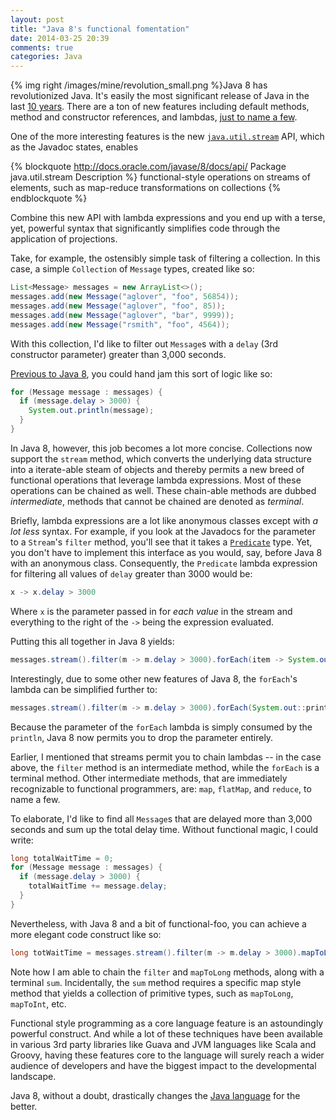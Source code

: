 ```yaml
---
layout: post
title: "Java 8's functional fomentation"
date: 2014-03-25 20:39
comments: true
categories: Java
---
```


{% img right /images/mine/revolution_small.png %}Java 8 has revolutionized Java. It's easily the most significant release of Java in the last [10 years](http://en.wikipedia.org/wiki/Java_version_history#J2SE_5.0_.28September_30.2C_2004.29). There are a ton of new features including default methods, method and constructor references, and lambdas, [just to name a few](http://winterbe.com/posts/2014/03/16/java-8-tutorial/). 

One of the more interesting features is the new [`java.util.stream`](http://docs.oracle.com/javase/8/docs/api/java/util/stream/Stream.html) API, which as the Javadoc states, enables

{% blockquote  http://docs.oracle.com/javase/8/docs/api/ Package java.util.stream Description %}
functional-style operations on streams of elements, such as map-reduce transformations on collections
{% endblockquote %}

Combine this new API with lambda expressions and you end up with a terse, yet, powerful syntax that significantly simplifies code through the application of projections. 

<!-- more --> 

Take, for example, the ostensibly simple task of filtering a collection. In this case, a simple `Collection` of `Message` types, created like so:

``` java Creating a Collection of Messages
List<Message> messages = new ArrayList<>();
messages.add(new Message("aglover", "foo", 56854));
messages.add(new Message("aglover", "foo", 85));
messages.add(new Message("aglover", "bar", 9999));
messages.add(new Message("rsmith", "foo", 4564));
```

With this collection, I'd like to filter out `Message`s with a `delay` (3rd constructor parameter) greater than 3,000 seconds. 

[Previous to Java 8](http://stackoverflow.com/questions/122105/java-what-is-the-best-way-to-filter-a-collection), you could hand jam this sort of logic like so:

``` java Filtering old school style
for (Message message : messages) {
  if (message.delay > 3000) {
    System.out.println(message);
  }
}
```

In Java 8, however, this job becomes a lot more concise. Collections now support the `stream` method, which converts the underlying data structure into a iterate-able steam of objects and thereby permits a new breed of functional operations that leverage lambda expressions. Most of these operations can be chained as well. These chain-able methods are dubbed _intermediate_, methods that cannot be chained are denoted as _terminal_. 

Briefly, lambda expressions are a lot like anonymous classes except with _a lot less_ syntax. For example, if you look at the Javadocs for the parameter to a `Stream`'s `filter` method, you'll see that it takes a [`Predicate`](http://docs.oracle.com/javase/8/docs/api/java/util/function/Predicate.html) type. Yet, you don't have to implement this interface as you would, say, before Java 8 with an anonymous class. Consequently, the `Predicate` lambda expression for filtering all values of `delay` greater than 3000 would be:

``` java Lambda expression
x -> x.delay > 3000
```

Where `x` is the parameter passed in for _each value_ in the stream and everything to the right of the `->` being the expression evaluated. 

Putting this all together in Java 8 yields:

``` java Streaming lambdas!
messages.stream().filter(m -> m.delay > 3000).forEach(item -> System.out.println(item));
```

Interestingly, due to some other new features of Java 8, the `forEach`'s lambda can be simplified further to: 

``` java Streaming lambdas are even shorter!
messages.stream().filter(m -> m.delay > 3000).forEach(System.out::println);
```

Because the parameter of the `forEach` lambda is simply consumed by the `println`, Java 8 now permits you to drop the parameter entirely. 

Earlier, I mentioned that streams permit you to chain lambdas -- in the case above, the `filter` method is an intermediate method, while the `forEach` is a terminal method. Other intermediate methods, that are immediately recognizable to functional programmers, are:  `map`, `flatMap`, and `reduce`, to name a few. 

To elaborate, I'd like to find all `Message`s that are delayed more than 3,000 seconds and sum up the total delay time. Without functional magic, I could write:

``` java Prosaic Java  
long totalWaitTime = 0;
for (Message message : messages) {
  if (message.delay > 3000) {
    totalWaitTime += message.delay;
  }
}
```

Nevertheless, with Java 8 and a bit of functional-foo, you can achieve a more elegant code construct like so: 

``` java Java 8 elegance
long totWaitTime = messages.stream().filter(m -> m.delay > 3000).mapToLong(m -> m.delay).sum();
```

Note how I am able to chain the `filter` and `mapToLong` methods, along with a terminal `sum`. Incidentally, the `sum` method requires a specific map style method that yields a collection of primitive types, such as `mapToLong`, `mapToInt`, etc. 

Functional style programming as a core language feature is an  astoundingly powerful construct. And while a lot of these techniques have been available in various 3rd party libraries like Guava and JVM languages like Scala and Groovy, having these features core to the language will surely reach a wider audience of developers and have the biggest impact to the developmental landscape.  

Java 8, without a doubt, drastically changes the [Java language](http://thediscoblog.com/blog/categories/java/) for the better. 

